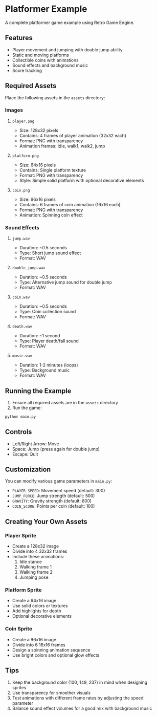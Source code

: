 # Platformer Example

A complete platformer game example using Retro Game Engine.

## Features

- Player movement and jumping with double jump ability
- Static and moving platforms
- Collectible coins with animations
- Sound effects and background music
- Score tracking

## Required Assets

Place the following assets in the `assets` directory:

### Images

1. `player.png`
   - Size: 128x32 pixels
   - Contains: 4 frames of player animation (32x32 each)
   - Format: PNG with transparency
   - Animation frames: idle, walk1, walk2, jump

2. `platform.png`
   - Size: 64x16 pixels
   - Contains: Single platform texture
   - Format: PNG with transparency
   - Style: Simple solid platform with optional decorative elements

3. `coin.png`
   - Size: 96x16 pixels
   - Contains: 6 frames of coin animation (16x16 each)
   - Format: PNG with transparency
   - Animation: Spinning coin effect

### Sound Effects

1. `jump.wav`
   - Duration: ~0.5 seconds
   - Type: Short jump sound effect
   - Format: WAV

2. `double_jump.wav`
   - Duration: ~0.5 seconds
   - Type: Alternative jump sound for double jump
   - Format: WAV

3. `coin.wav`
   - Duration: ~0.5 seconds
   - Type: Coin collection sound
   - Format: WAV

4. `death.wav`
   - Duration: ~1 second
   - Type: Player death/fall sound
   - Format: WAV

5. `music.wav`
   - Duration: 1-2 minutes (loops)
   - Type: Background music
   - Format: WAV

## Running the Example

1. Ensure all required assets are in the `assets` directory
2. Run the game:
```bash
python main.py
```

## Controls

- Left/Right Arrow: Move
- Space: Jump (press again for double jump)
- Escape: Quit

## Customization

You can modify various game parameters in `main.py`:

- `PLAYER_SPEED`: Movement speed (default: 300)
- `JUMP_FORCE`: Jump strength (default: 500)
- `GRAVITY`: Gravity strength (default: 800)
- `COIN_SCORE`: Points per coin (default: 100)

## Creating Your Own Assets

### Player Sprite
- Create a 128x32 image
- Divide into 4 32x32 frames
- Include these animations:
  1. Idle stance
  2. Walking frame 1
  3. Walking frame 2
  4. Jumping pose

### Platform Sprite
- Create a 64x16 image
- Use solid colors or textures
- Add highlights for depth
- Optional decorative elements

### Coin Sprite
- Create a 96x16 image
- Divide into 6 16x16 frames
- Design a spinning animation sequence
- Use bright colors and optional glow effects

## Tips

1. Keep the background color (100, 149, 237) in mind when designing sprites
2. Use transparency for smoother visuals
3. Test animations with different frame rates by adjusting the speed parameter
4. Balance sound effect volumes for a good mix with background music
